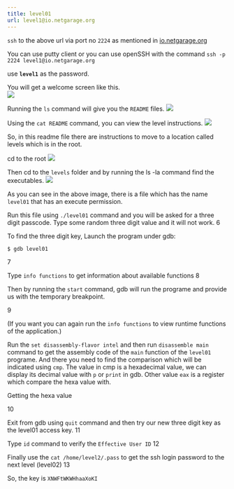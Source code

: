 ```yaml
---
title: level01
url: level1@io.netgarage.org
---
```

`ssh` to the above url via port no `2224` as mentioned in [io.netgarage.org](http://io.netgarage.org/)

You can use putty client or you can use openSSH with the command `ssh -p 2224 level1@io.netgarage.org`

use __`level1`__ as the password. 

You will get a welcome screen like this.<br>
![](https://user-images.githubusercontent.com/31987272/76157294-c16fb400-612c-11ea-8dac-1350824307bc.PNG)

Running the `ls` command will give you the `README` files.
![](https://user-images.githubusercontent.com/31987272/76157419-a9009900-612e-11ea-9478-8ff6cad5fea2.PNG)

Using the `cat README` command, you can view the level instructions.
![](https://user-images.githubusercontent.com/31987272/76157427-bb7ad280-612e-11ea-95b4-ef911bbc16a0.PNG)

So, in this readme file there are instructions to move to a location called levels which is in the root.

cd to the root
![](https://user-images.githubusercontent.com/31987272/76157434-cdf50c00-612e-11ea-943f-e7828c89ac3a.PNG)


Then cd to the `levels` folder and by running the ls -la command find the executables.
![](https://user-images.githubusercontent.com/31987272/76157442-e107dc00-612e-11ea-815c-c5e51108c690.PNG)

As you can see in the above image, there is a file which has the name `level01` that has an execute permission.

Run this file using `./level01` command and you will be asked for a three digit passcode. Type some random three digit value and it will not work.
6

To find the three digit key, 
Launch the program under gdb:

    $ gdb level01
    
7

Type `info functions` to get information about available functions
8

Then by running the `start` command, gdb will run the programe and provide us with the temporary breakpoint.

9

(If you want you can again run the `info functions` to view runtime functions of the application.)

Run the `set disassembly-flavor intel` and then run `disassemble main` command to get the assembly code of the `main` function of the `level01` programe. And there you need to find the comparison which will be indicated using `cmp`. The value in cmp is a hexadecimal value, we can display its decimal value with `p` or `print` in gdb. Other value `eax` is a register which compare the hexa value with.

Getting the hexa value

10

Exit from gdb using `quit` command and then try our new three digit key as the level01 access key.
11

Type `id` command to verify the `Effective User ID`
12

Finally use the `cat /home/level2/.pass` to get the ssh login password to the next level (level02)
13


So, the key is `XNWFtWKWHhaaXoKI`
